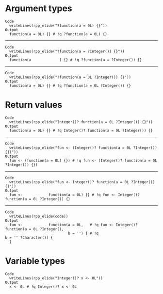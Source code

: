 # Argument types

    Code
      writeLines(rpp_elide("?function(a = 0L) {}"))
    Output
      function(a = 0L) {} # !q ?function(a = 0L) {}

---

    Code
      writeLines(rpp_elide("?function(a = ?Integer()) {}"))
    Output
      function(a             ) {} # !q ?function(a = ?Integer()) {}

---

    Code
      writeLines(rpp_elide("?function(a = 0L ?Integer()) {}"))
    Output
      function(a = 0L) {} # !q ?function(a = 0L ?Integer()) {}

# Return values

    Code
      writeLines(rpp_elide("Integer()? function(a = 0L ?Integer()) {}"))
    Output
      function(a = 0L) {} # !q Integer()? function(a = 0L ?Integer()) {}

---

    Code
      writeLines(rpp_elide("fun <- (Integer()? function(a = 0L ?Integer()) {})"))
    Output
      fun <- (function(a = 0L) {}) # !q fun <- (Integer()? function(a = 0L ?Integer()) {})

---

    Code
      writeLines(rpp_elide("fun <- Integer()? function(a = 0L ?Integer()) {}"))
    Output
      fun <-            function(a = 0L) {} # !q fun <- Integer()? function(a = 0L ?Integer()) {}

---

    Code
      writeLines(rpp_elide(code))
    Output
      fun <-            function(a = 0L,   # !q fun <- Integer()? function(a = 0L ?Integer(),
                                 b = '') { # !q                            b = '' ?Character()) {
      }

# Variable types

    Code
      writeLines(rpp_elide("Integer()? x <- 0L"))
    Output
      x <- 0L # !q Integer()? x <- 0L

